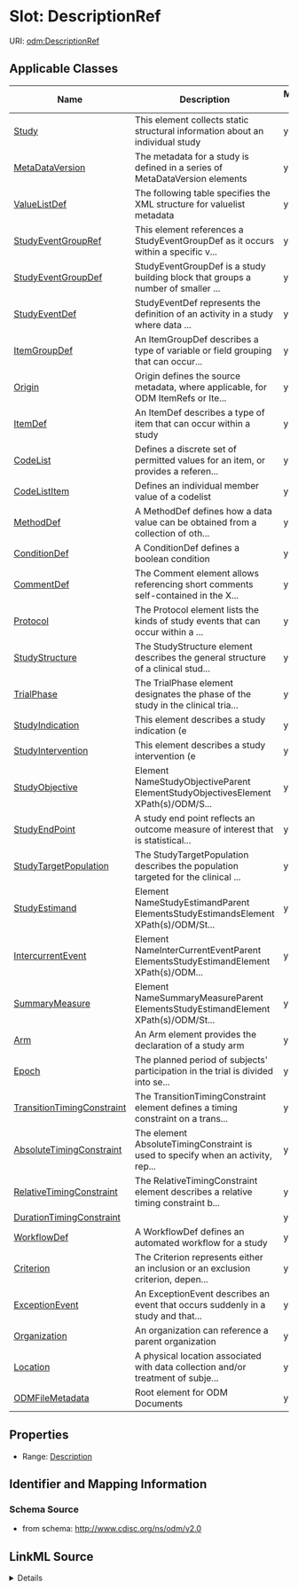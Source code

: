 # Slot: DescriptionRef

URI: [odm:DescriptionRef](http://www.cdisc.org/ns/odm/v2.0/DescriptionRef)



<!-- no inheritance hierarchy -->




## Applicable Classes

| Name | Description | Modifies Slot |
| --- | --- | --- |
[Study](Study.md) | This element collects static structural information about an individual study |  yes  |
[MetaDataVersion](MetaDataVersion.md) | The metadata for a study is defined in a series of MetaDataVersion elements |  yes  |
[ValueListDef](ValueListDef.md) | The following table specifies the XML structure for valuelist metadata |  yes  |
[StudyEventGroupRef](StudyEventGroupRef.md) | This element references a StudyEventGroupDef as it occurs within a specific v... |  yes  |
[StudyEventGroupDef](StudyEventGroupDef.md) | StudyEventGroupDef is a study building block that groups a number of smaller ... |  yes  |
[StudyEventDef](StudyEventDef.md) | StudyEventDef represents the definition of an activity in a study where data ... |  yes  |
[ItemGroupDef](ItemGroupDef.md) | An ItemGroupDef describes a type of variable or field grouping that can occur... |  yes  |
[Origin](Origin.md) | Origin defines the source metadata, where applicable, for ODM ItemRefs or Ite... |  yes  |
[ItemDef](ItemDef.md) | An ItemDef describes a type of item that can occur within a study |  yes  |
[CodeList](CodeList.md) | Defines a discrete set of permitted values for an item, or provides a referen... |  yes  |
[CodeListItem](CodeListItem.md) | Defines an individual member value of a codelist |  yes  |
[MethodDef](MethodDef.md) | A MethodDef defines how a data value can be obtained from a collection of oth... |  yes  |
[ConditionDef](ConditionDef.md) | A ConditionDef defines a boolean condition |  yes  |
[CommentDef](CommentDef.md) | The Comment element allows referencing short comments self-contained in the X... |  yes  |
[Protocol](Protocol.md) | The Protocol element lists the kinds of study events that can occur within a ... |  yes  |
[StudyStructure](StudyStructure.md) | The StudyStructure element describes the general structure of a clinical stud... |  yes  |
[TrialPhase](TrialPhase.md) | The TrialPhase element designates the phase of the study in the clinical tria... |  yes  |
[StudyIndication](StudyIndication.md) | This element describes a study indication (e |  yes  |
[StudyIntervention](StudyIntervention.md) | This element describes a study intervention (e |  yes  |
[StudyObjective](StudyObjective.md) | Element NameStudyObjectiveParent ElementStudyObjectivesElement XPath(s)/ODM/S... |  yes  |
[StudyEndPoint](StudyEndPoint.md) | A study end point reflects an outcome measure of interest that is statistical... |  yes  |
[StudyTargetPopulation](StudyTargetPopulation.md) | The StudyTargetPopulation describes the population targeted for the clinical ... |  yes  |
[StudyEstimand](StudyEstimand.md) | Element NameStudyEstimandParent ElementsStudyEstimandsElement XPath(s)/ODM/St... |  yes  |
[IntercurrentEvent](IntercurrentEvent.md) | Element NameInterCurrentEventParent ElementsStudyEstimandElement XPath(s)/ODM... |  yes  |
[SummaryMeasure](SummaryMeasure.md) | Element NameSummaryMeasureParent ElementsStudyEstimandElement XPath(s)/ODM/St... |  yes  |
[Arm](Arm.md) | An Arm element provides the declaration of a study arm |  yes  |
[Epoch](Epoch.md) | The planned period of subjects' participation in the trial is divided into se... |  yes  |
[TransitionTimingConstraint](TransitionTimingConstraint.md) | The TransitionTimingConstraint element defines a timing constraint on a trans... |  yes  |
[AbsoluteTimingConstraint](AbsoluteTimingConstraint.md) | The element AbsoluteTimingConstraint is used to specify when an activity, rep... |  yes  |
[RelativeTimingConstraint](RelativeTimingConstraint.md) | The RelativeTimingConstraint element describes a relative timing constraint b... |  yes  |
[DurationTimingConstraint](DurationTimingConstraint.md) |  |  yes  |
[WorkflowDef](WorkflowDef.md) | A WorkflowDef defines an automated workflow for a study |  yes  |
[Criterion](Criterion.md) | The Criterion represents either an inclusion or an exclusion criterion, depen... |  yes  |
[ExceptionEvent](ExceptionEvent.md) | An ExceptionEvent describes an event that occurs suddenly in a study and that... |  yes  |
[Organization](Organization.md) | An organization can reference a parent organization |  yes  |
[Location](Location.md) | A physical location associated with data collection and/or treatment of subje... |  yes  |
[ODMFileMetadata](ODMFileMetadata.md) | Root element for ODM Documents |  yes  |







## Properties

* Range: [Description](Description.md)





## Identifier and Mapping Information







### Schema Source


* from schema: http://www.cdisc.org/ns/odm/v2.0




## LinkML Source

<details>
```yaml
name: DescriptionRef
from_schema: http://www.cdisc.org/ns/odm/v2.0
rank: 1000
identifier: false
alias: DescriptionRef
domain_of:
- Study
- MetaDataVersion
- ValueListDef
- StudyEventGroupRef
- StudyEventGroupDef
- StudyEventDef
- ItemGroupDef
- Origin
- ItemDef
- CodeList
- CodeListItem
- MethodDef
- ConditionDef
- CommentDef
- Protocol
- StudyStructure
- TrialPhase
- StudyIndication
- StudyIntervention
- StudyObjective
- StudyEndPoint
- StudyTargetPopulation
- StudyEstimand
- IntercurrentEvent
- SummaryMeasure
- Arm
- Epoch
- TransitionTimingConstraint
- AbsoluteTimingConstraint
- RelativeTimingConstraint
- DurationTimingConstraint
- WorkflowDef
- Criterion
- ExceptionEvent
- Organization
- Location
- ODMFileMetadata
range: Description

```
</details>
